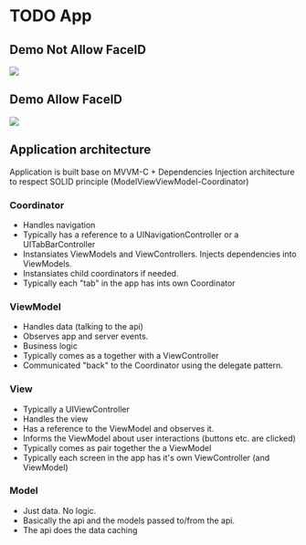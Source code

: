 # TODO App

## Demo Not Allow FaceID
![](Demo2.gif)

## Demo Allow FaceID
![](Demo.gif)

## Application architecture
Application is built base on MVVM-C + Dependencies Injection architecture to respect SOLID principle (ModelViewViewModel-Coordinator)

### Coordinator 
- Handles navigation
- Typically has a reference to a UINavigationController or a UITabBarController
- Instansiates ViewModels and ViewControllers. Injects dependencies into ViewModels.
- Instansiates child coordinators if needed.
- Typically each "tab" in the app has ints own Coordinator

### ViewModel 
- Handles data (talking to the api)
- Observes app and server events.
- Business logic
- Typically comes as a together with a ViewController
- Communicated "back" to the Coordinator using the delegate pattern.

### View
- Typically a UIViewController
- Handles the view
- Has a reference to the ViewModel and observes it.
- Informs the ViewModel about user interactions (buttons etc. are clicked)
- Typically comes as pair together the a ViewModel
- Typically each screen in the app has it's own ViewController (and ViewModel)

### Model
- Just data. No logic.
- Basically the api and the models passed to/from the api.
- The api does the data caching
